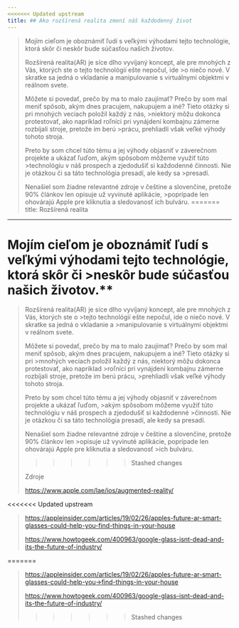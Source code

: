 ```yaml
---
<<<<<<< Updated upstream
title: ## Ako rozšírená realita zmení náš každodenný život
---
```


>Mojím cieľom je oboznámiť ľudí s veľkými výhodami tejto technológie, ktorá skôr či neskôr bude súčasťou našich životov.
>
>Rozšírená realita(AR) je síce dlho vyvíjaný koncept, ale pre mnohých z Vás, ktorých ste o tejto technológií ešte nepočul, ide >o niečo nové. V skratke sa jedná o vkladanie a manipulovanie s virtuálnymi objektmi v reálnom svete.
>
>Môžete si povedať, prečo by ma to malo zaujímať?
>Prečo by som mal meniť spôsob, akým dnes pracujem, nakupujem a iné? Tieto otázky si pri mnohých veciach položil každý z nás, >niektorý môžu dokonca protestovať, ako napríklad roľníci pri vynájdení kombajnu zámerne rozbíjali stroje, pretože im berú >prácu, prehliadli však veľké výhody tohoto stroja.
>
>Preto by som chcel túto tému a jej výhody objasniť v záverečnom projekte a ukázať ľuďom, akým spôsobom môžeme využiť túto >technológiu v náš prospech a zjedodušiť si každodenné činnosti. Nie je otázkou či sa táto technológia presadí, ale kedy sa >presadí.
>
>Nenašiel som žiadne relevantné zdroje v češtine a slovenčine, pretože 90% článkov len opisuje už vyvinuté aplikácie, >poprípade len ohovárajú Apple pre kliknutia a sledovanosť ich bulváru.
=======
title: Rozšírená realita
---

# Mojím cieľom je oboznámiť ľudí s veľkými výhodami tejto technológie, ktorá skôr či >neskôr bude súčasťou našich životov.**
>
>Rozšírená realita(AR) je síce dlho vyvíjaný koncept, ale pre mnohých z Vás, ktorých ste o >tejto technológií ešte nepočul, ide o niečo nové. V skratke sa jedná o vkladanie a >manipulovanie s virtuálnymi objektmi v reálnom svete.
>
>Môžete si povedať, prečo by ma to malo zaujímať?
>Prečo by som mal meniť spôsob, akým dnes pracujem, nakupujem a iné? Tieto otázky si pri >mnohých veciach položil každý z nás, niektorý môžu dokonca protestovať, ako napríklad >roľníci pri vynájdení kombajnu zámerne rozbíjali stroje, pretože im berú prácu, >prehliadli však veľké výhody tohoto stroja.
>
>Preto by som chcel túto tému a jej výhody objasniť v záverečnom projekte a ukázať ľuďom, >akým spôsobom môžeme využiť túto technológiu v náš prospech a zjedodušiť si každodenné >činnosti. Nie je otázkou či sa táto technológia presadí, ale kedy sa presadí.
>
>Nenašiel som žiadne relevantné zdroje v češtine a slovenčine, pretože 90% článkov len >opisuje už vyvinuté aplikácie, poprípade len ohovárajú Apple pre kliknutia a sledovanosť >ich bulváru.
>>>>>>> Stashed changes
>
>Zdroje
>
>https://www.apple.com/lae/ios/augmented-reality/
>
<<<<<<< Updated upstream
>https://appleinsider.com/articles/19/02/26/apples-future-ar-smart-glasses-could-help-you-find-things-in-your-house
>
>https://www.howtogeek.com/400963/google-glass-isnt-dead-and-its-the-future-of-industry/
>
=======
>https://appleinsider.com/articles/19/02/26/apples-future-ar-smart-glasses-could-help-you->find-things-in-your-house
>
>https://www.howtogeek.com/400963/google-glass-isnt-dead-and-its-the-future-of-industry/
>
>>>>>>> Stashed changes
